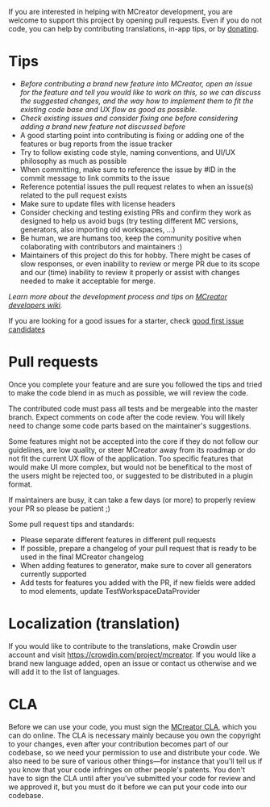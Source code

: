 If you are interested in helping with MCreator development, you are welcome to support this project by 
opening pull requests. Even if you do not code, you can help by contributing translations, in-app tips, or
by [donating](https://mcreator.net/donate).

# Tips

* *Before contributing a brand new feature into MCreator, open an issue for the feature and tell you would like to work on this, so we can discuss the suggested 
changes, and the way how to implement them to fit the existing code base and UX flow as good as possible.*
* _Check existing issues and consider fixing one before considering adding a brand new feature not discussed before_
* A good starting point into contributing is fixing or adding one of the features or bug reports from the issue tracker
* Try to follow existing code style, naming conventions, and UI/UX philosophy as much as possible
* When committing, make sure to reference the issue by #ID in the commit message to link commits to the issue
* Reference potential issues the pull request relates to when an issue(s) related to the pull request exists
* Make sure to update files with license headers
* Consider checking and testing existing PRs and confirm they work as designed to help us avoid bugs (try testing different MC versions, generators, also importing old workspaces, ...)
* Be human, we are humans too, keep the community positive when colaborating with contributors and maintainers :)
* Maintainers of this project do this for hobby. There might be cases of slow responses, or even inability to review or merge PR due to its scope and our (time) inability to review it properly or assist with changes needed to make it acceptable for merge.

*Learn more about the development process and tips on [MCreator developers wiki](https://github.com/MCreator/MCreator/wiki).*

If you are looking for a good issues for a starter, check [good first issue candidates](https://github.com/MCreator/MCreator/issues?q=is%3Aissue+is%3Aopen+label%3A%22good+first+issue%22)

# Pull requests

Once you complete your feature and are sure you followed the tips and tried to make the code blend in as much as possible, we will review the code.

The contributed code must pass all tests and be mergeable into the master branch. Expect comments on code after the code review. You will likely
need to change some code parts based on the maintainer's suggestions.

Some features might not be accepted into the core if they do not follow our guidelines, are low quality, or steer MCreator away from its roadmap 
or do not fit the current UX flow of the application. Too specific features that would make UI more complex, but would not be benefitical to the
most of the users might be rejected too, or suggested to be distributed in a plugin format.

If maintainers are busy, it can take a few days (or more) to properly review your PR so please be patient ;)

Some pull request tips and standards:
* Please separate different features in different pull requests
* If possible, prepare a changelog of your pull request that is ready to be used in the final MCreator changelog
* When adding features to generator, make sure to cover all generators currently supported
* Add tests for features you added with the PR, if new fields were added to mod elements, update TestWorkspaceDataProvider

# Localization (translation)

If you would like to contribute to the translations, make Crowdin user account and visit https://crowdin.com/project/mcreator. If you would like a brand new language added, open an issue or contact us otherwise and we will add it to the list of languages.

# CLA

Before we can use your code, you must sign the [MCreator CLA](https://cla-assistant.io/MCreator/MCreator), which you can do online.
The CLA is necessary mainly because you own the copyright to your changes, even after your contribution 
becomes part of our codebase, so we need your permission to use and distribute your code. We also need to be sure 
of various other things—for instance that you'll tell us if you know that your code infringes on other people's patents. 
You don't have to sign the CLA until after you've submitted your code for review and we approved it, but you must do it before
 we can put your code into our codebase.
